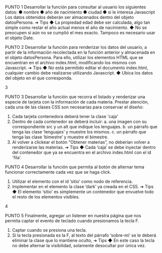 PUNTO 1
Desarrollar la función para consultar al usuario los siguientes datos:
● nombre
● año de nacimiento
● ciudad
● si le interesa Javascript
Los datos obtenidos deberán ser almacenados dentro del objeto datosPersona.
➔ Tips
◆ La propiedad edad debe ser calculada, algo tan simple como restar el
año actual menos el año de nacimiento.
◆ No se preocupen si aún no se cumplió el mes exacto. Tampoco es
necesario usar el objeto Date.

PUNTO 2
Desarrollar la función para renderizar los datos del usuario, a partir de la información
recolectada en la función anterior y almacenada en el objeto datosPersona. Para ello,
utilizar los elementos HTML que se encuentran en el archivo index.html, modificando
los mismos con Javascript.
➔ Tips
◆ No está permitido editar el documento index.html, cualquier cambio
debe realizarse utilizando Javascript.
◆ Ubica los datos del objeto en el <span> que corresponda.

3

PUNTO 3
Desarrollar la función que recorra el listado y renderizar una especie de tarjeta con la
información de cada materia. Prestar atención, cada una de las clases CSS son
necesarias para conservar el diseño:
1. Cada tarjeta contenedora deberá tener la clase 'caja'
2. Dentro de cada contenedor se deberá incluir:
a. una imagen con su correspondiente src y un alt que indique los
lenguajes.
b. un párrafo que tenga las clase ‘lenguajes’ y muestre los mismos.
c. un párrafo que tenga las clase ‘bimestre’ y muestre el bimestre.
3. Al volver a clickear el botón “Obtener materias”, no deberían volver a
renderizarse las materias.
➔ Tips
◆ Cada ‘caja’ se debe inyectar dentro del contenedor que ya se encuentra
en el archivo index.html con el id 'fila'.

PUNTO 4
Desarrollar la función que permita al botón de alternar tema funcionar correctamente
cada vez que se haga click.
1. Utilizar el elemento con el id ‘sitio’ como nodo de referencia.
2. Implementar en el elemento la clase ‘dark’ ya creada en el CSS.
➔ Tips
◆ El elemento ‘sitio’ es simplemente un contenedor que envuelve todo el
resto de los elementos visibles.

4

PUNTO 5
Finalmente, agregar un listener en nuestra página que nos permita captar el evento
de teclado cuando presionamos la tecla F.
1. Captar cuando se presiona una tecla.
2. Si la tecla presionada es la F, al texto del párrafo ‘sobre-mi’ se le deberá
eliminar la clase que lo mantiene oculto,
➔ Tips
◆ En este caso la tecla no debe alternar la visibilidad, solamente desocultar
por única vez.
